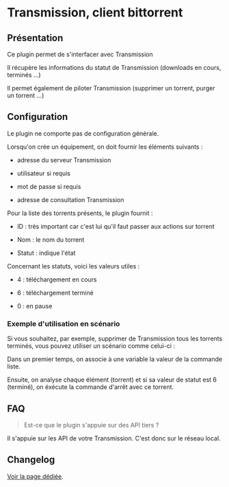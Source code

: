 # Transmission, client bittorrent

## Présentation

Ce plugin permet de s'interfacer avec Transmission

Il récupère les informations du statut de Transmission (downloads en cours, terminés ...)

Il permet également de piloter Transmission (supprimer un torrent, purger un torrent ...)

## Configuration

Le plugin ne comporte pas de configuration générale.

Lorsqu'on crée un équipement, on doit fournir les éléments suivants :

  * adresse du serveur Transmission

  * utilisateur si requis

  * mot de passe si requis

  * adresse de consultation Transmission

Pour la liste des torrents présents, le plugin fournit :

  * ID : très important car c'est lui qu'il faut passer aux actions sur torrent

  * Nom : le nom du torrent

  * Statut : indique l'état

Concernant les statuts, voici les valeurs utiles :

  * 4 : téléchargement en cours

  * 6 : téléchargement terminé

  * 0 : en pause

### Exemple d'utilisation en scénario

Si vous souhaitez, par exemple, supprimer de Transmission tous les torrents terminés, vous pouvez utiliser un scénario comme celui-ci :

Dans un premier temps, on associe à une variable la valeur de la commande liste.

Ensuite, on analyse chaque élément (torrent) et si sa valeur de statut est 6 (terminé), on éxécute la commande d'arrêt avec ce torrent.


## FAQ

> Est-ce que le plugin s'appuie sur des API tiers ?

Il s'appuie sur les API de votre Transmission. C'est donc sur le réseau local.

## Changelog

[Voir la page dédiée](changelog.md).
